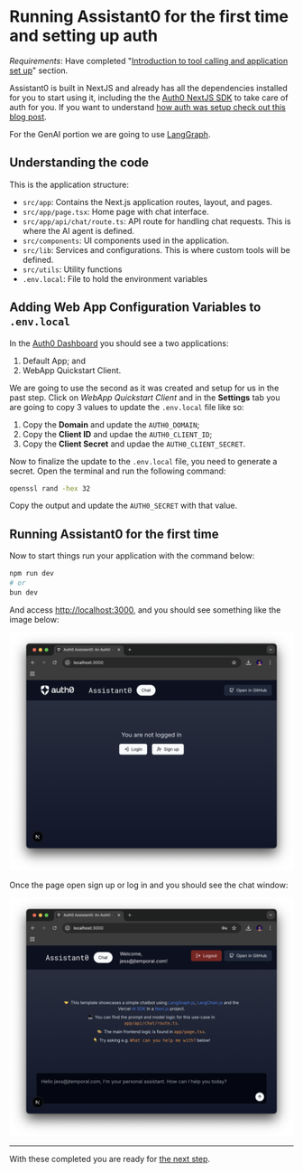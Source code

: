 # Running Assistant0 for the first time and setting up auth

_Requirements_: Have completed "[Introduction to tool calling and application set up](00-intro-and-setup.md)" section.

Assistant0 is built in NextJS and already has all the dependencies installed for you to start using it, including the the [Auth0 NextJS SDK](https://auth0.com/docs/quickstart/webapp/nextjs/01-login#install-the-auth0-next-js-sdk) to take care of auth for you. If you want to understand [how auth was setup check out this blog post](https://auth0.com/blog/genai-tool-calling-build-agent-that-calls-gmail-securely-with-langgraph-vercelai-nextjs/).

For the GenAI portion we are going to use [LangGraph](https://www.langchain.com/langgraph).

## Understanding the code

This is the application structure:

- `src/app`: Contains the Next.js application routes, layout, and pages.
- `src/app/page.tsx`: Home page with chat interface.
- `src/app/api/chat/route.ts`: API route for handling chat requests. This is where the AI agent is defined.
- `src/components`: UI components used in the application.
- `src/lib`: Services and configurations. This is where custom tools will be defined.
- `src/utils`: Utility functions
- `.env.local`: File to hold the environment variables

## Adding Web App Configuration Variables to `.env.local`

In the [Auth0 Dashboard](https://manage.auth0.com/#/applications) you should see a two applications:

1. Default App; and
1. WebApp Quickstart Client.

We are going to use the second as it was created and setup for us in the past step. Click on _WebApp Quickstart Client_ and in the **Settings** tab you are going to copy 3 values to update the `.env.local` file like so:

1. Copy the **Domain** and update the `AUTH0_DOMAIN`;
1. Copy the **Client ID** and updae the `AUTH0_CLIENT_ID`;
1. Copy the **Client Secret** and updae the `AUTH0_CLIENT_SECRET`.

Now to finalize the update to the `.env.local` file, you need to generate a secret. Open the terminal and run the following command:

```sh
openssl rand -hex 32
```

Copy the output and update the `AUTH0_SECRET` with that value.

## Running Assistant0 for the first time

Now to start things run your application with the command below:

```sh
npm run dev
# or
bun dev
```

And access [http://localhost:3000](http://localhost:3000), and you should see something like the image below:

![](images/01-1-assistant0-login-page.png)

Once the page open sign up or log in and you should see the chat window:

![](images/01-2-assistant0-initial-page.png)

---

With these completed you are ready for [the next step](02-tool-calling-calculator.md).
